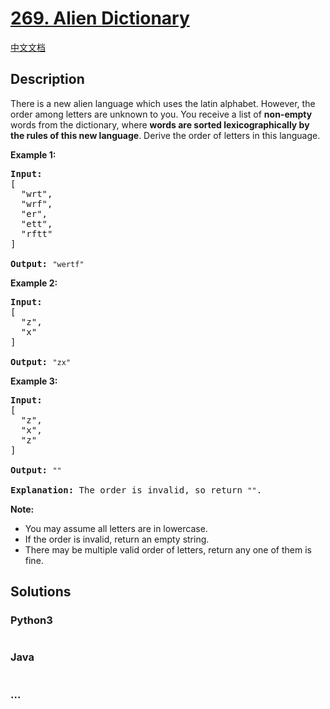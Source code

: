 # [269. Alien Dictionary](https://leetcode.com/problems/alien-dictionary)

[中文文档](/solution/0200-0299/0269.Alien%20Dictionary/README.md)

## Description
<p>There is a new alien language which uses the latin alphabet. However, the order among letters are unknown to you. You receive a list of <b>non-empty</b> words from the dictionary, where <b>words are sorted lexicographically by the rules of this new language</b>. Derive the order of letters in this language.</p>

<p><b>Example 1:</b></p>

<pre>
<strong>Input:</strong>
[
  "wrt",
  "wrf",
  "er",
  "ett",
  "rftt"
]

<strong>Output: </strong><code>"wertf"</code>
</pre>

<p><b>Example 2:</b></p>

<pre>
<strong>Input:</strong>
[
  "z",
  "x"
]

<strong>Output: </strong><code>"zx"</code>
</pre>

<p><b>Example 3:</b></p>

<pre>
<strong>Input:</strong>
[
  "z",
  "x",
  "z"
] 

<strong>Output:</strong> <code>""</code> 

<strong>Explanation:</strong> The order is invalid, so return <code>""</code>.
</pre>

<p><b>Note:</b></p>

<ul>
	<li>You may assume all letters are in lowercase.</li>
	<li>If the order is invalid, return an empty string.</li>
	<li>There may be multiple valid order of letters, return any one of them is fine.</li>
</ul>



## Solutions


<!-- tabs:start -->

### **Python3**

```python

```

### **Java**

```java

```

### **...**
```

```

<!-- tabs:end -->
